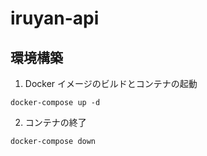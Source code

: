 # iruyan-api

## 環境構築

1. Docker イメージのビルドとコンテナの起動

```
docker-compose up -d
```

2. コンテナの終了

```
docker-compose down
```
